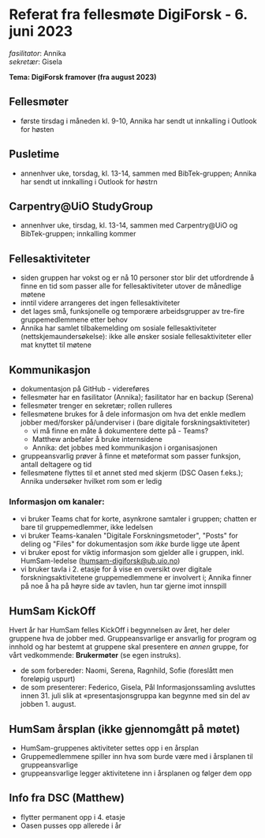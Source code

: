 # Referat fra fellesmøte DigiForsk - 6. juni 2023

*fasilitator*: Annika   
*sekretær*: Gisela   

**Tema: DigiForsk framover (fra august 2023)**

## Fellesmøter

- første tirsdag i måneden kl. 9-10, Annika har sendt ut innkalling i Outlook for høsten

## Pusletime

- annenhver uke, torsdag, kl. 13-14, sammen med BibTek-gruppen; Annika har sendt ut innkalling i Outlook for høstrn

## Carpentry@UiO StudyGroup

- annenhver uke, tirsdag, kl. 13-14, sammen med Carpentry@UiO og BibTek-gruppen; innkalling kommer

## Fellesaktiviteter

- siden gruppen har vokst og er nå 10 personer stor blir det utfordrende å finne en tid som passer alle for fellesaktiviteter utover de månedlige møtene
- inntil videre arrangeres det ingen fellesaktiviteter
- det lages små, funksjonelle og temporære arbeidsgrupper av tre-fire gruppemedlemmene etter behov
- Annika har samlet tilbakemelding om sosiale fellesaktiviteter (nettskjemaundersøkelse): ikke alle ønsker sosiale fellesaktiviteter eller mat knyttet til møtene

## Kommunikasjon

- dokumentasjon på GitHub - videreføres
- fellesmøter har en fasilitator (Annika); fasilitator har en backup (Serena)
- fellesmøter trenger en sekretær; rollen rulleres
- fellesmøtene brukes for å dele informasjon om hva det enkle medlem jobber med/forsker på/underviser i (bare digitale forskningsaktiviteter)
  - vi må finne en måte å dokumentere dette på - Teams?
  - Matthew anbefaler å bruke internsidene
  - Annika: det jobbes med kommunikasjon i organisasjonen
- gruppeansvarlig prøver å finne et møteformat som passer funksjon, antall deltagere og tid
- fellesmøtene flyttes til et annet sted med skjerm (DSC Oasen f.eks.); Annika undersøker hvilket rom som er ledig

### Informasjon om kanaler:

- vi bruker Teams chat for korte, asynkrone samtaler i gruppen; chatten er bare til gruppemedlemmer, ikke ledelsen
- vi bruker Teams-kanalen "Digitale Forskningsmetoder", "Posts" for deling og "Files" for dokumentasjon som *ikke* burde ligge ute åpent
- vi bruker epost for viktig informasjon som gjelder alle i gruppen, inkl. HumSam-ledelse (humsam-digiforsk@ub.uio.no)
- vi bruker tavla i 2. etasje for å vise en oversikt over digitale forskningsaktivitetene gruppemedlemmene er involvert i; Annika finner på noe å ha på høyre side av tavlen, hun tar gjerne imot innspill

## HumSam KickOff

Hvert år har HumSam felles KickOff i begynnelsen av året, her deler gruppene hva de jobber med.  Gruppeansvarlige er ansvarlig for program og innhold og har bestemt at gruppene skal presentere en _annen_ gruppe, for vårt vedkommende: **Brukermøter** (se egen instruks).
  - de som forbereder: Naomi, Serena, Ragnhild, Sofie (foreslått men foreløpig uspurt)
  - de som presenterer: Federico, Gisela, Pål
Informasjonssamling avsluttes innen 31. juli slik at «presentasjonsgruppa kan begynne med sin del av jobben 1. august.

## HumSam årsplan (ikke gjennomgått på møtet)

- HumSam-gruppenes aktiviteter settes opp i en årsplan
- Gruppemedlemmene spiller inn hva som burde være med i årsplanen til gruppeansvarlige
- gruppeansvarlige legger aktivitetene inn i årsplanen og følger dem opp

## Info fra DSC (Matthew)

- flytter permanent opp i 4. etasje
- Oasen pusses opp allerede i år
